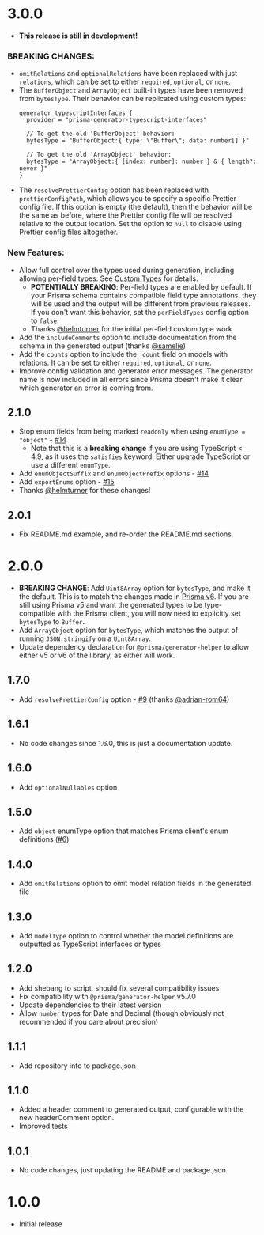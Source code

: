# 3.0.0

- **This release is still in development!**

### BREAKING CHANGES:

- `omitRelations` and `optionalRelations` have been replaced with just `relations`, which can be set to either `required`, `optional`, or `none`.
- The `BufferObject` and `ArrayObject` built-in types have been removed from `bytesType`. Their behavior can be replicated using custom types:
  <!-- prettier-ignore -->
  ```prisma
  generator typescriptInterfaces {
    provider = "prisma-generator-typescript-interfaces"
     
    // To get the old 'BufferObject' behavior:
    bytesType = "BufferObject:{ type: \"Buffer\"; data: number[] }"
     
    // To get the old 'ArrayObject' behavior:
    bytesType = "ArrayObject:{ [index: number]: number } & { length?: never }"
  }
  ```
- The `resolvePrettierConfig` option has been replaced with `prettierConfigPath`, which allows you to specify a specific Prettier config file. If this option is empty (the default), then the behavior will be the same as before, where the Prettier config file will be resolved relative to the output location. Set the option to `null` to disable using Prettier config files altogether.

### New Features:

- Allow full control over the types used during generation, including allowing per-field types. See [Custom Types](CUSTOM_TYPES.md) for details.
  - **POTENTIALLY BREAKING**: Per-field types are enabled by default. If your Prisma schema contains compatible field type annotations, they will be used and the output will be different from previous releases. If you don't want this behavior, set the `perFieldTypes` config option to `false`.
  - Thanks [@helmturner](https://github.com/helmturner) for the initial per-field custom type work
- Add the `includeComments` option to include documentation from the schema in the generated output (thanks [@samelie](@samelie))
- Add the `counts` option to include the `_count` field on models with relations. It can be set to either `required`, `optional`, or `none`.
- Improve config validation and generator error messages. The generator name is now included in all errors since Prisma doesn't make it clear which generator an error is coming from.

## 2.1.0

- Stop enum fields from being marked `readonly` when using `enumType = "object"` - [#14](https://github.com/mogzol/prisma-generator-typescript-interfaces/pull/14)
  - Note that this is a **breaking change** if you are using TypeScript < 4.9, as it uses the `satisfies` keyword. Either upgrade TypeScript or use a different `enumType`.
- Add `enumObjectSuffix` and `enumObjectPrefix` options - [#14](https://github.com/mogzol/prisma-generator-typescript-interfaces/pull/14)
- Add `exportEnums` option - [#15](https://github.com/mogzol/prisma-generator-typescript-interfaces/pull/15)
- Thanks [@helmturner](https://github.com/helmturner) for these changes!

## 2.0.1

- Fix README.md example, and re-order the README.md sections.

# 2.0.0

- **BREAKING CHANGE**: Add `Uint8Array` option for `bytesType`, and make it the default. This is to match the changes made in [Prisma v6](https://www.prisma.io/docs/orm/more/upgrade-guides/upgrading-versions/upgrading-to-prisma-6#usage-of-buffer). If you are still using Prisma v5 and want the generated types to be type-compatible with the Prisma client, you will now need to explicitly set `bytesType` to `Buffer`.
- Add `ArrayObject` option for `bytesType`, which matches the output of running `JSON.stringify` on a `Uint8Array`.
- Update dependency declaration for `@prisma/generator-helper` to allow either v5 or v6 of the library, as either will work.

## 1.7.0

- Add `resolvePrettierConfig` option - [#9](https://github.com/mogzol/prisma-generator-typescript-interfaces/pull/9) (thanks [@adrian-rom64](https://github.com/adrian-rom64))

## 1.6.1

- No code changes since 1.6.0, this is just a documentation update.

## 1.6.0

- Add `optionalNullables` option

## 1.5.0

- Add `object` enumType option that matches Prisma client's enum definitions ([#6](https://github.com/mogzol/prisma-generator-typescript-interfaces/pull/6))

## 1.4.0

- Add `omitRelations` option to omit model relation fields in the generated file

## 1.3.0

- Add `modelType` option to control whether the model definitions are outputted as TypeScript interfaces or types

## 1.2.0

- Add shebang to script, should fix several compatibility issues
- Fix compatibility with `@prisma/generator-helper` v5.7.0
- Update dependencies to their latest version
- Allow `number` types for Date and Decimal (though obviously not recommended if you care about precision)

## 1.1.1

- Add repository info to package.json

## 1.1.0

- Added a header comment to generated output, configurable with the new headerComment option.
- Improved tests

## 1.0.1

- No code changes, just updating the README and package.json

# 1.0.0

- Initial release
